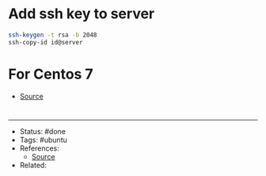 # Add ssh key to server
```bash
ssh-keygen -t rsa -b 2048
ssh-copy-id id@server
```

# For Centos 7
- [Source](https://www.digitalocean.com/community/tutorials/how-to-set-up-ssh-keys-on-centos7)

#

---
- Status: #done
- Tags: #ubuntu
- References:
	- [Source](https://serverfault.com/questions/241588/how-to-automate-ssh-login-with-password/241593#241593)
- Related:
